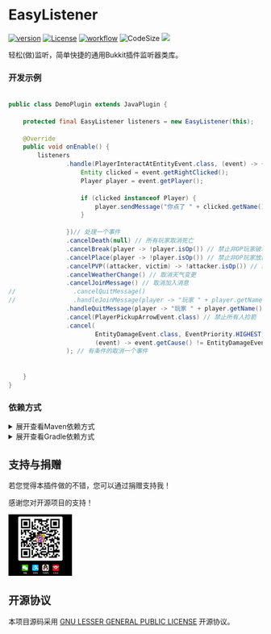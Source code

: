 # EasyListener

[![version](https://img.shields.io/github/v/release/CarmJos/EasyListener)](https://github.com/CarmJos/EasyListener/releases)
[![License](https://img.shields.io/github/license/CarmJos/EasyListener)](https://opensource.org/licenses/MIT)
[![workflow](https://github.com/CarmJos/EasyListener/actions/workflows/maven.yml/badge.svg?branch=master)](https://github.com/CarmJos/EasyListener/actions/workflows/maven.yml)
![CodeSize](https://img.shields.io/github/languages/code-size/CarmJos/EasyListener)
![](https://visitor-badge.glitch.me/badge?page_id=EasyListener.readme)

轻松(做)监听，简单快捷的通用Bukkit插件监听器类库。

### 开发示例

```java

public class DemoPlugin extends JavaPlugin {

    protected final EasyListener listeners = new EasyListener(this);

    @Override
    public void onEnable() {
        listeners
                .handle(PlayerInteractAtEntityEvent.class, (event) -> {
                    Entity clicked = event.getRightClicked();
                    Player player = event.getPlayer();

                    if (clicked instanceof Player) {
                        player.sendMessage("你点了 " + clicked.getName() + " 一下！");
                    }

                })// 处理一个事件
                .cancelDeath(null) // 所有玩家取消死亡
                .cancelBreak(player -> !player.isOp()) // 禁止非OP玩家破坏方块/接水或岩浆
                .cancelPlace(player -> !player.isOp()) // 禁止非OP玩家放置方块/放水或岩浆
                .cancelPVP((attacker, victim) -> !attacker.isOp()) // 禁止非op玩家PVP
                .cancelWeatherChange() // 取消天气变更
                .cancelJoinMessage() // 取消加入消息
//                .cancelQuitMessage()
//                .handleJoinMessage(player -> "玩家 " + player.getName() + " 加入了服务器。")
                .handleQuitMessage(player -> "玩家 " + player.getName() + " 退出了服务器。") // 设定退出消息
                .cancel(PlayerPickupArrowEvent.class) // 禁止所有人捡箭
                .cancel(
                        EntityDamageEvent.class, EventPriority.HIGHEST,
                        (event) -> event.getCause() != EntityDamageEvent.DamageCause.ENTITY_ATTACK
                ); // 有条件的取消一个事件


    }
}
```

### 依赖方式

<details>
<summary>展开查看Maven依赖方式</summary>

```xml

<project>
    <repositories>

        <repository>
            <!--采用Maven中心库，安全稳定，但版本更新需要等待同步-->
            <id>maven</id>
            <name>Maven Central</name>
            <url>https://repo1.maven.org/maven2</url>
        </repository>

        <repository>
            <!--采用github依赖库，实时更新，但需要配置 (推荐) -->
            <id>EasyConfiguration</id>
            <name>GitHub Packages</name>
            <url>https://maven.pkg.github.com/CarmJos/EasyListener</url>
        </repository>

        <repository>
            <!--采用我的私人依赖库，简单方便，但可能因为变故而无法使用-->
            <id>carm-repo</id>
            <name>Carm's Repo</name>
            <url>https://repo.carm.cc/repository/maven-public/</url>
        </repository>

    </repositories>

    <dependencies>

        <dependency>
            <groupId>cc.carm.lib</groupId>
            <artifactId>easylistener</artifactId>
            <version>[LATEST RELEASE]</version>
            <scope>compile</scope>
        </dependency>

    </dependencies>

</project>
```

</details>

<details>
<summary>展开查看Gradle依赖方式</summary>

```groovy
repositories {

    // 采用Maven中心库，安全稳定，但版本更新需要等待同步
    mavenCentral()

    // 采用github依赖库，实时更新，但需要配置 (推荐)
    maven { url 'https://maven.pkg.github.com/CarmJos/EasyListener' }

    // 采用我的私人依赖库，简单方便，但可能因为变故而无法使用
    maven { url 'https://repo.carm.cc/repository/maven-public/' }
}

dependencies {
    api "cc.carm.lib:easylistener:[LATEST RELEASE]"
}
```

</details>

## 支持与捐赠

若您觉得本插件做的不错，您可以通过捐赠支持我！

感谢您对开源项目的支持！

<img height=25% width=25% src="https://raw.githubusercontent.com/CarmJos/CarmJos/main/img/donate-code.jpg"  alt=""/>

## 开源协议

本项目源码采用 [GNU LESSER GENERAL PUBLIC LICENSE](https://www.gnu.org/licenses/lgpl-3.0.html) 开源协议。
